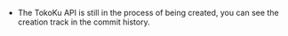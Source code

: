 - The TokoKu API is still in the process of being created, you can see the creation track in the commit history.
